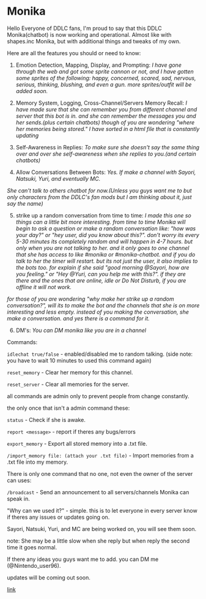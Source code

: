 # Monika
Hello Everyone of DDLC fans, I'm proud to say that this DDLC Monika(chatbot) is now working and operational.
Almost like with shapes.inc Monika, but with additional things and tweaks of my own.

Here are all the features you should or need to know:

 1. Emotion Detection, Mapping, Display, and Prompting:
*I have gone through the web and got some sprite cannon or not, and I have gotten some sprites of the following: happy, concerned, scared, sad, nervous, serious, thinking, blushing, and even a gun. more sprites/outfit will be added soon.*

 2. Memory System, Logging, Cross-Channel/Servers Memory Recall:
*I have made sure that she can remember you from different channel and server that this bot is in. and she can remember the messages you and her sends.(plus certain chatbots) though of you are wondering "where her memories being stored." I have sorted in a html file that is constantly updating*

 3. Self-Awareness in Replies:
*To make sure she doesn't say the same thing over and over she self-awareness when she replies to you.(and certain chatbots)*

 4. Allow Conversations Between Bots:
*Yes. If make a channel with Sayori, Natsuki, Yuri, and eventually MC.*

*She can't talk to others chatbot for now.(Unless you guys want me to but only characters from the DDLC's fan mods but I am thinking about it, just say the name)*

 5. strike up a random conversation from time to time:
*I made this one so things can a little bit more interesting. from time to time Monika will begin to ask a question or make a random conversation like: "how was your day?" or "hey user, did you know about this?". don't worry its every 5-30 minutes its completely random and will happen in 4-7 hours. but only when you are not talking to her. and it only goes to one channel that she has access to like #monika or #monika-chatbot. and if you do talk to her the timer will restart. but its not just the user, it also implies to the bots too. for explain if she said "good morning @Sayori, how are you feeling." or "Hey @Yuri, can you help me with this?". if they are there and the ones that are online, idle or Do Not Disturb, if you are offline it will not work.*

*for those of you are wondering "why make her strike up a random conversation?", will its to make the bot and the channels that she is on more interesting and less empty. instead of you making the conversation, she make a conversation. and yes there is a command for it.*

 6. DM's:
*You can DM monika like you are in a channel*

 Commands:

`idlechat true/false` - enabled/disabled me to random talking. (side note: you have to wait 10 minutes to used this command again)

`reset_memory` - Clear her memory for this channel.

`reset_server` - Clear all memories for the server.

all commands are admin only to prevent people from change constantly.

the only once that isn't a admin command these:

`status` - Check if she is awake.

`report <message>` - report if theres any bugs/errors

`export_memory` - Export all stored memory into a .txt file.

`/import_memory file: (attach your .txt file)` - Import memories from a .txt file into my memory.

There is only one command that no one, not even the owner of the server can uses:

`/broadcast` - Send an announcement to all servers/channels Monika can speak in.

"Why can we used it?" - simple. this is to let everyone in every server know if theres any issues or updates going on.

Sayori, Natsuki, Yuri, and MC are being worked on, you will see them soon.

note: She may be a little slow when she reply but when reply the second time it goes normal.

If there any ideas you guys want me to add. you can DM me (@Nintendo_user96).

updates will be coming out soon.

[link](https://discord.com/oauth2/authorize?client_id=1375562131784732812&permissions=8934606236736&response_type=code&redirect_uri=https%3A%2F%2Fdiscord.com%2Foauth2%2Fauthorize%3Fclient_id%3D1375562131784732812&integration_type=0&scope=bot+applications.commands+messages.read+applications.commands.permissions.update)
